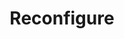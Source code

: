 ---
title: Reconfigure
menu:
  docs_{{ .version }}:
    identifier: pb-reconfigure
    name: Reconfigure
    parent: pb-pgbouncer-guides
    weight: 48
menu_name: docs_{{ .version }}
---